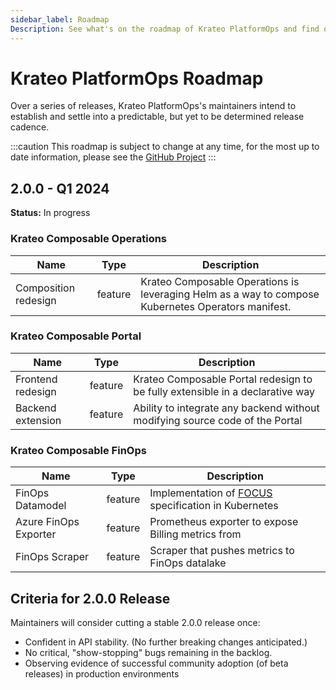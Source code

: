 ```yaml
---
sidebar_label: Roadmap
Description: See what's on the roadmap of Krateo PlatformOps and find out more about the latest releases
---
```


# Krateo PlatformOps Roadmap

Over a series of releases, Krateo PlatformOps's maintainers intend to establish and settle into a predictable, but yet to be determined release cadence.

:::caution
This roadmap is subject to change at any time, for the most up to date information, please see the [GitHub Project](https://github.com/orgs/krateoplatformops/projects)
:::

## 2.0.0 - Q1 2024

__Status:__ In progress

### Krateo Composable Operations

| Name | Type | Description |
| ---- | ---- | ----------- |
| Composition redesign | feature | Krateo Composable Operations is leveraging Helm as a way to compose Kubernetes Operators manifest. |

### Krateo Composable Portal

| Name | Type | Description |
| ---- | ---- | ----------- |
| Frontend redesign | feature | Krateo Composable Portal redesign to be fully extensible in a declarative way |
| Backend extension | feature | Ability to integrate any backend without modifying source code of the Portal |

### Krateo Composable FinOps

| Name | Type | Description |
| ---- | ---- | ----------- |
| FinOps Datamodel | feature | Implementation of [FOCUS](https://focus.finops.org/) specification in Kubernetes
| Azure FinOps Exporter | feature | Prometheus exporter to expose Billing metrics from
| FinOps Scraper | feature | Scraper that pushes metrics to FinOps datalake

## Criteria for 2.0.0 Release

Maintainers will consider cutting a stable 2.0.0 release once:

* Confident in API stability. (No further breaking changes anticipated.)
* No critical, "show-stopping" bugs remaining in the backlog.
* Observing evidence of successful community adoption (of beta releases) in production environments
